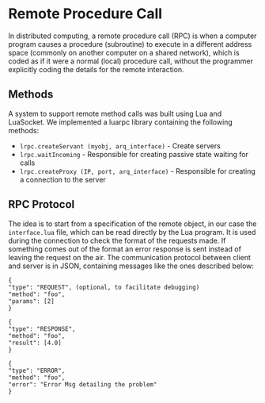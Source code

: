 # Remote Procedure Call 
In distributed computing, a remote procedure call (RPC) is when a computer program causes a procedure (subroutine) to execute in a different address space (commonly on another computer on a shared network), which is coded as if it were a normal (local) procedure call, without the programmer explicitly coding the details for the remote interaction.

## Methods
A system to support remote method calls was built using Lua and LuaSocket. We implemented a luarpc library containing the following methods:
* `lrpc.createServant (myobj, arq_interface)` - Create servers
* `lrpc.waitIncoming` - Responsible for creating passive state waiting for calls
* `lrpc.createProxy (IP, port, arq_interface)` - Responsible for creating a connection to the server

## RPC Protocol
The idea is to start from a specification of the remote object, in our case the `interface.lua` file, which can be read directly by the Lua program. It is used during the connection to check the format of the requests made. If something comes out of the format an error response is sent instead of leaving the request on the air. The communication protocol between client and server is in JSON, containing messages like the ones described below:

```
{
"type": "REQUEST", (optional, to facilitate debugging)
"method": "foo",
"params": [2]
}
```

```
{
"type": "RESPONSE",
"method": "foo",
"result": [4.0]
}
```

```
{
"type": "ERROR",
"method": "foo",
"error": "Error Msg detailing the problem"
}
```